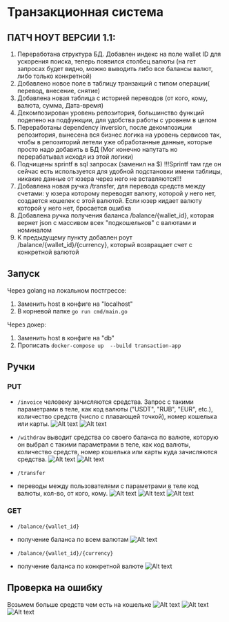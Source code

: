 # Транзакционная система
## ПАТЧ НОУТ ВЕРСИИ 1.1:
1. Переработана структура БД. Добавлен индекс на поле wallet ID для ускорения поиска, теперь появился столбец валюты (на гет запросах будет видно, можно выводить либо все балансы валют, либо только конкретной)
2. Добавлено новое поле в таблицу транзакций с типом операции( перевод, внесение, cнятие)
3. Добавлена новая таблица с историей переводов (от кого, кому, валюта, сумма, Дата-время)
4. Декомпозирован уровень репозитория, большинство функций поделено на подфункции, для удобства работы с уровнем в целом
5. Переработаны dependency inversion, после декомпозиции репозитория, вынесена вся бизнес логика на уровень сервисов так, чтобы в репозиторий летели уже обработанные данные, которые просто надо добавить в БД (Мог конечно напутать но перерабатывал исходя из этой логики)
6. Подчищены sprintf в sql запросах (заменил на $) 
!!!Sprintf там где он сейчас есть используется для удобной подстановки имени таблицы, никакие данные от юзера через него не вставляются!!!
7. Добавлена новая ручка /transfer, для перевода средств между счетами: у юзера которому переводят валюту, которой у него нет, создается кошелек с этой валютой. Если юзер кидает валюту которой у него нет, бросается ошибка
8. Добавлена ручка получения баланса /balance/{wallet_id}, которая вернет json с массивом всех "подкошельков" с валютами и номиналом
9. К предыдущему пункту добавлен роут /balance/{wallet_id}/{currency}, который возвращает счет с конкретной валютой

## Запуск

Через golang на локальном постгрессе:

1. Заменить host в конфиге на "localhost"
2. В корневой папке `go run cmd/main.go`

Через докер:
1. Заменить host в конфиге на "db"
2. Прописать `docker-compose up  --build transaction-app`

## Ручки
### PUT

- `/invoice`
человеку зачисляются средства. Запрос с такими параметрами в теле, как код валюты ("USDT", "RUB", "EUR", etc.), количество средств (число с плавающей точкой), номер кошелька или карты.
![Alt text](src/image.png)
![Alt text](src/DBinvoice.png)

- `/withdraw`
выводит средства со своего баланса по валюте, которую он выбрал с такими параметрами в теле, как код валюты, количество средств, номер кошелька или карты куда зачисляются средства.
![Alt text](src/withdraw.png)
![Alt text](src/withdrawDB.png)

- `/transfer`
- переводы между пользователями с параметрами в теле код валюты, кол-во, от кого, кому.
![Alt text](src/transfer.png)
![Alt text](src/transferDB.png)
![Alt text](src/transferOwnDB.png)

### GET
- `/balance/{wallet_id}`
- получение баланса по всем валютам
![Alt text](src/get_balance.png)

- `/balance/{wallet_id}/{currency}`
- получение баланса по конкретной валюте
![Alt text](src/get_balance_val.png)



## Проверка на ошибку

Возьмем больше средств чем есть на кошельке
![Alt text](src/error.png)
![Alt text](src/errorDB.png)
![Alt text](src/errorJSON.png)